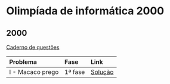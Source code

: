 # Olimpíada de informática 2000

## 2000
[Caderno de questões](../cadernos-de-prova/prova-obi-2000.pdf)

| Problema          | Fase                                 | Link                                             |
| :---------------- | :----------------------------------- | :----------------------------------------------- |
| I - Macaco prego  | 1ª fase                              | [Solução](primeira-fase/f-loop-musical.md)    |  